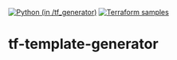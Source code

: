 [![Python (in `/tf_generator`)](https://github.com/cloudblcks/tf-template-generator/actions/workflows/python.yml/badge.svg)](https://github.com/cloudblcks/tf-template-generator/actions/workflows/python.yml)
[![Terraform samples](https://github.com/cloudblcks/tf-template-generator/actions/workflows/terraform.yml/badge.svg)](https://github.com/cloudblcks/tf-template-generator/actions/workflows/terraform.yml)

# tf-template-generator



